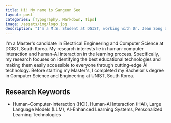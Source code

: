 ```yaml
---
title: Hi! My name is Sangeun Seo
layout: post
categories: [Typography, Markdown, Tips]
image: /assets/img/logo.jpg
description: "I'm a M.S. Student at DGIST, working with Dr. Jean Song as a member of DIAG."
---
```


I'm a Master's candidate in Electrical Engineering and Computer Science at DGIST, South Korea. My research interests lie in human-computer interaction and human-AI interaction in the learning process. Specifically, my research focuses on identifying the best educational technologies and making them easily accessible to everyone through cutting-edge AI technology. Before starting my Master's, I completed my Bachelor's degree in Computer Science and Engineering at UNIST, South Korea.

## Research Keywords
- Human-Computer-Interaction (HCI), Human-AI Interaction (HAI), Large Language Models (LLM), 
AI-Enhanced Learning Systems, Personalized Learning Technologies
